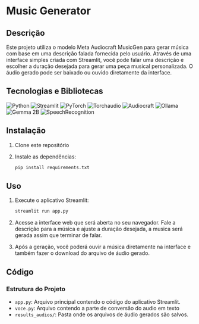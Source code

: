 # Music Generator

## Descrição

Este projeto utiliza o modelo Meta Audiocraft MusicGen para gerar música com base em uma descrição falada fornecida pelo usuário. Através de uma interface simples criada com Streamlit, você pode falar uma descrição e escolher a duração desejada para gerar uma peça musical personalizada. O áudio gerado pode ser baixado ou ouvido diretamente da interface.

## Tecnologias e Bibliotecas
![Python](https://img.shields.io/badge/Python%2B-%2312343D.svg?style=for-the-badge&logo=python&logoColor=white)
![Streamlit](https://img.shields.io/badge/Streamlit-%23FF4B00.svg?style=for-the-badge&logo=streamlit&logoColor=white)
![PyTorch](https://img.shields.io/badge/PyTorch-%23EE4C2C.svg?style=for-the-badge&logo=PyTorch&logoColor=white)
![Torchaudio](https://img.shields.io/badge/Torchaudio-%23EE4C2C.svg?style=for-the-badge&logo=PyTorch&logoColor=white)
![Audiocraft](https://img.shields.io/badge/Audiocraft-lightgrey?style=for-the-badge)
![Ollama](https://img.shields.io/badge/Ollama-%2326A2D9.svg?style=for-the-badge)
![Gemma 2B](https://img.shields.io/badge/Gemma_2B-%23226D85.svg?style=for-the-badge)
![SpeechRecognition](https://img.shields.io/badge/SpeechRecognition-%233F7E6B.svg?style=for-the-badge&logo=python&logoColor=white)


## Instalação

1. Clone este repositório

2. Instale as dependências:
    ```bash
    pip install requirements.txt

## Uso
1. Execute o aplicativo Streamlit:
    ```bash
    streamlit run app.py

2. Acesse a interface web que será aberta no seu navegador. Fale a descrição para a música e ajuste a duração desejada, a musica será gerada assim que terminar de falar.

3. Após a geração, você poderá ouvir a música diretamente na interface e também fazer o download do arquivo de áudio gerado.

## Código
### Estrutura do Projeto
- `app.py`: Arquivo principal contendo o código do aplicativo Streamlit.
- `voce.py`: Arquivo contendo a parte de conversão do audio em texto
- `results_audios/`: Pasta onde os arquivos de áudio gerados são salvos.
  

